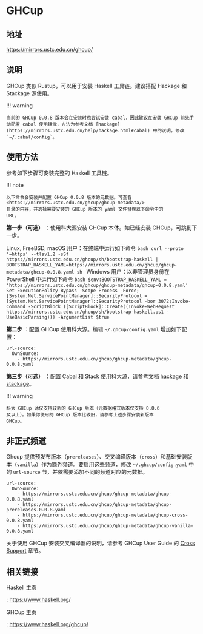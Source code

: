 # GHCup

## 地址

<https://mirrors.ustc.edu.cn/ghcup/>

## 说明

GHCup 类似 Rustup，可以用于安装 Haskell 工具链。建议搭配 Hackage 和
Stackage 源使用。

!!! warning

    当前的 GHCup 0.0.8 版本会在安装时也尝试安装 cabal，因此建议在安装 GHCup 前先手动配置 cabal 使用镜像，方法为参考文档 [hackage](https://mirrors.ustc.edu.cn/help/hackage.html#cabal) 中的说明，修改 `~/.cabal/config`。

## 使用方法

参考如下步骤可安装完整的 Haskell 工具链。

!!! note

    以下命令会安装并配置 GHCup 0.0.8 版本的元数据。可查看
    <https://mirrors.ustc.edu.cn/ghcup/ghcup-metadata/>
    目录的内容，并选择需要安装的 GHCup 版本的 yaml 文件替换以下命令中的
    URL。

**第一步（可选）** ：使用科大源安装 GHCup 本体。如已经安装 GHCup，可跳到下一步。

Linux, FreeBSD, macOS 用户：在终端中运行如下命令
    ```bash
    curl --proto '=https' --tlsv1.2 -sSf https://mirrors.ustc.edu.cn/ghcup/sh/bootstrap-haskell | BOOTSTRAP_HASKELL_YAML=https://mirrors.ustc.edu.cn/ghcup/ghcup-metadata/ghcup-0.0.8.yaml sh
    ```
Windows 用户：以非管理员身份在 PowerShell 中运行如下命令
    ```bash
    $env:BOOTSTRAP_HASKELL_YAML = 'https://mirrors.ustc.edu.cn/ghcup/ghcup-metadata/ghcup-0.0.8.yaml'
    Set-ExecutionPolicy Bypass -Scope Process -Force;[System.Net.ServicePointManager]::SecurityProtocol = [System.Net.ServicePointManager]::SecurityProtocol -bor 3072;Invoke-Command -ScriptBlock ([ScriptBlock]::Create((Invoke-WebRequest https://mirrors.ustc.edu.cn/ghcup/sh/bootstrap-haskell.ps1 -UseBasicParsing))) -ArgumentList $true
    ```

**第二步** ：配置 GHCup 使用科大源。编辑 `~/.ghcup/config.yaml` 增加如下配置：

    url-source:
      OwnSource:
        - https://mirrors.ustc.edu.cn/ghcup/ghcup-metadata/ghcup-0.0.8.yaml

**第三步（可选）** ：配置 Cabal 和 Stack 使用科大源，请参考文档 [hackage](hackage.md) 和 [stackage](stackage.md)。

!!! warning

    科大 GHCup 源仅支持较新的 GHCup 版本（元数据格式版本仅支持 0.0.6
    及以上）。如果你使用的 GHCup 版本比较旧，请参考上述步骤安装新版本
    GHCup。

## 非正式频道

Ghcup 提供预发布版本（`prereleases`）、交叉编译版本（`cross`）和基础安装版本（`vanilla`）作为额外频道。要启用这些频道，修改 `~/.ghcup/config.yaml` 中的 `url-source` 节，并依需要添加不同的频道对应的元数据。

    url-source:
      OwnSource:
        - https://mirrors.ustc.edu.cn/ghcup/ghcup-metadata/ghcup-0.0.8.yaml
        - https://mirrors.ustc.edu.cn/ghcup/ghcup-metadata/ghcup-prereleases-0.0.8.yaml
        - https://mirrors.ustc.edu.cn/ghcup/ghcup-metadata/ghcup-cross-0.0.8.yaml
        - https://mirrors.ustc.edu.cn/ghcup/ghcup-metadata/ghcup-vanilla-0.0.8.yaml

关于使用 GHCup 安装交叉编译器的说明，请参考 GHCup User Guide 的 [Cross Support](https://www.haskell.org/ghcup/guide/#cross-support) 章节。

## 相关链接

Haskell 主页

:   <https://www.haskell.org/>

GHCup 主页

:   <https://www.haskell.org/ghcup/>
